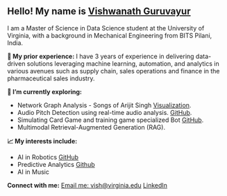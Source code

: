 ## Hello! My name is [Vishwanath Guruvayur](https://vishugp.github.io/)

I am a Master of Science in Data Science student at the University of Virginia, with a background in Mechanical Engineering from BITS Pilani, India.

**💼 My prior experience:**
I have 3 years of experience in delivering data-driven solutions leveraging machine learning, automation, and analytics in various avenues such as supply chain, sales operations and finance in the pharmaceutical sales industry.

**🌱 I’m currently exploring:**
- Network Graph Analysis - Songs of Arijit Singh [Visualization](https://vishugp.github.io/MusicMandala).
- Audio Pitch Detection using real-time audio analysis. [GitHub](https://github.com/vishugp/Carnatic_Raga_Identifier).
- Simulating Card Game and training game specialized Bot [GitHub](https://github.com/vishugp/Thuruppu-TheTrumpCardGame).
- Multimodal Retrieval-Augmented Generation (RAG). 

**📈 My interests include:**
- AI in Robotics [GitHub](https://github.com/vishugp/swarm_collection)
- Predictive Analytics [Github](https://github.com/Linear-Models-Project/financial_independence)
- AI in Music

**Connect with me:**
[Email me: vish@virginia.edu](mailto:vish@virginia.edu)
[LinkedIn](https://www.linkedin.com/in/vishgp)
